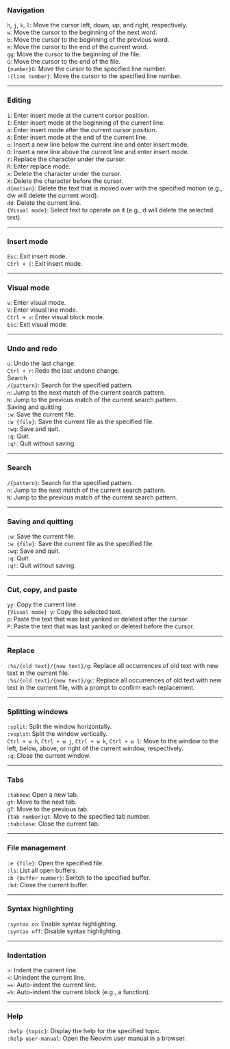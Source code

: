 ### Navigation

`h`, `j`, `k`, `l`: Move the cursor left, down, up, and right, respectively.  
`w`: Move the cursor to the beginning of the next word.  
`b`: Move the cursor to the beginning of the previous word.  
`e`: Move the cursor to the end of the current word.  
`gg`: Move the cursor to the beginning of the file.  
`G`: Move the cursor to the end of the file.  
`{number}G`: Move the cursor to the specified line number.  
`:{line number}`: Move the cursor to the specified line number.

---

### Editing

`i`: Enter insert mode at the current cursor position.  
`I`: Enter insert mode at the beginning of the current line.  
`a`: Enter insert mode after the current cursor position.  
`A`: Enter insert mode at the end of the current line.  
`o`: Insert a new line below the current line and enter insert mode.  
`O`: Insert a new line above the current line and enter insert mode.  
`r`: Replace the character under the cursor.  
`R`: Enter replace mode.  
`x`: Delete the character under the cursor.  
`X`: Delete the character before the cursor.  
`d{motion}`: Delete the text that is moved over with the specified motion (e.g., dw will delete the current word).  
`dd`: Delete the current line.  
`{Visual mode}`: Select text to operate on it (e.g., d will delete the selected text).

---

### Insert mode

`Esc`: Exit insert mode.  
`Ctrl + [`: Exit insert mode.

---

### Visual mode

`v`: Enter visual mode.  
`V`: Enter visual line mode.  
`Ctrl + v`: Enter visual block mode.  
`Esc`: Exit visual mode.

---

### Undo and redo

`u`: Undo the last change.  
`Ctrl + r`: Redo the last undone change.  
Search  
`/{pattern}`: Search for the specified pattern.  
`n`: Jump to the next match of the current search pattern.  
`N`: Jump to the previous match of the current search pattern.  
Saving and quitting  
`:w`: Save the current file.  
`:w {file}`: Save the current file as the specified file.  
`:wq`: Save and quit.  
`:q`: Quit.  
`:q!`: Quit without saving.

---

### Search

`/{pattern}`: Search for the specified pattern.  
`n`: Jump to the next match of the current search pattern.  
`N`: Jump to the previous match of the current search pattern.

---

### Saving and quitting

`:w`: Save the current file.  
`:w {file}`: Save the current file as the specified file.  
`:wq`: Save and quit.  
`:q`: Quit.  
`:q!`: Quit without saving.

---

### Cut, copy, and paste

`yy`: Copy the current line.  
`{Visual mode} y`: Copy the selected text.  
`p`: Paste the text that was last yanked or deleted after the cursor.  
`P`: Paste the text that was last yanked or deleted before the cursor.

---

### Replace

`:%s/{old text}/{new text}/g`: Replace all occurrences of old text with new text in the current file.  
`:%s/{old text}/{new text}/gc`: Replace all occurrences of old text with new text in the current file, with a prompt to confirm each replacement.

---

### Splitting windows

`:split`: Split the window horizontally.  
`:vsplit`: Split the window vertically.  
`Ctrl + w h`, `Ctrl + w j`, `Ctrl + w k`, `Ctrl + w l`: Move to the window to the left, below, above, or right of the current window, respectively.  
`:q`: Close the current window.

---

### Tabs

`:tabnew`: Open a new tab.  
`gt`: Move to the next tab.  
`gT`: Move to the previous tab.  
`{tab number}gt`: Move to the specified tab number.  
`:tabclose`: Close the current tab.

---

### File management

`:e {file}`: Open the specified file.  
`:ls`: List all open buffers.  
`:b {buffer number}`: Switch to the specified buffer.  
`:bd`: Close the current buffer.

---

### Syntax highlighting

`:syntax on`: Enable syntax highlighting.  
`:syntax off`: Disable syntax highlighting.

---

### Indentation

`>`: Indent the current line.  
`<`: Unindent the current line.  
`==`: Auto-indent the current line.  
`=%`: Auto-indent the current block (e.g., a function).

---

### Help

`:help {topic}`: Display the help for the specified topic.  
`:help user-manual`: Open the Neovim user manual in a browser.

# 
